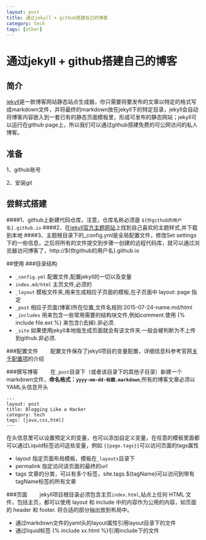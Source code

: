 ```yaml
---
layout: post
title: 通过jekyll + github搭建自己的博客
category: tech
tags: [other]
---
```


# 通过jekyll + github搭建自己的博客

## 简介
[jekyll](https://www.jekyll.com.cn/docs/home/ "jekyll")是一款博客网站静态站点生成器，你只需要将要发布的文章以特定的格式写成markdown文件，并将最终的markdown放在jekyll下的特定目录，jekyll会自动将博客内容嵌入到一套已有的静态页面模板里，形成可发布的静态网站；jekyll可以运行在github page上，所以我们可以通过github搭建免费的可公网访问的私人博客。

## 准备
1、github账号

2、安装git

## 尝鲜式搭建
####1、github上新建代码仓库，注意，仓库名称必须是 `${你github的用户名}.github.io`
####2、在[jekyll官方主题网站]('http://jekyllthemes.org/')上找到自己喜欢的主题样式,并下载到本地
####3、主题根目录下的_config.yml是全局配置文件，修改Set settings下的一些信息，之后将所有的文件提交到步骤一创建的远程代码库，就可以通过浏览器访问博客了，http://${你github的用户名}.github.io

##使用
###目录结构
* `_config.yml` 配置文件,配置jekyll的一切以及变量
* `index.md/html` 主页文件,必须的
* `_layout` 模板文件夹,用来生成相应子页面的模板,在子页面中 layout: page 指定
* `_post` 相应子页面(博客)所在位置,文件名规则:2015-07-24-name.md/html
* `_includes` 用来包含一些常用需要的结构块文件,例如comment.使用 \{\% include file.ext \%\} 来包含(\去掉).非必须.
* `_site` 如果使用jekyll本地版生成页面就会有该文件夹.一般会被判断为不上传到github.非必须.

###配置文件
&emsp;&emsp;配置文件保存了jekyll项目的变量配置，详细信息科参考官网[关于配置项]('http://jekyllcn.com/docs/configuration/')的介绍

###撰写博客
&emsp;&emsp;在`_post`目录下（或者该目录下的其他子目录）新建一个markdown文件，**命名格式：`yyyy-mm-dd-标题.markdown`**,所有的博客文章必须以YAML头信息开头
	
	---
	layout: post
	title: Blogging Like a Hacker
	category: tech
	tags: [java,css,html]
	---
在头信息里可以设置预定义的变量，也可以添加自定义变量，在任意的模板里面都可以通过Liquid标签访问这些变量，例如 `{{page.tags}}`可以访问页面的tags属性

* layout 指定页面布局模板，模板在`_layouts`目录下
* permalink 指定访问该页面的最终的url
* tags 文章的分类，可以有多个标签，site.tags.${tagName}可以访问到带有tagName标签的所有文章

###页面
&emsp;&emsp;jekyll项目根目录必须包含主页`index.html`,站点上任何 HTML 文件，包括主页，都可以使用 layout 和 include 中的内容作为公用的内容，如页面的 header 和 footer. 将合适的部分抽出放到布局中。

* 通过markdown文件的yaml头的layout属性引用layout目录下的文件
* 通过liquid标签 {% include xx.html %}引用include下的文件

